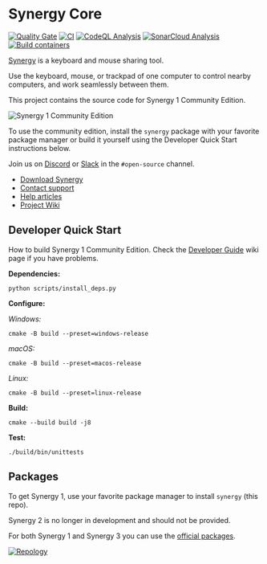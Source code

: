 # Synergy Core

[![Quality Gate](https://sonarcloud.io/api/project_badges/measure?project=symless_synergy-core&metric=alert_status)](https://sonarcloud.io/summary/new_code?id=symless_synergy-core)
[![CI](https://github.com/symless/synergy-core/actions/workflows/ci.yml/badge.svg)](https://github.com/symless/synergy-core/actions/workflows/ci.yml)
[![CodeQL Analysis](https://github.com/symless/synergy-core/actions/workflows/codeql-analysis.yml/badge.svg)](https://github.com/symless/synergy-core/actions/workflows/codeql-analysis.yml)
[![SonarCloud Analysis](https://github.com/symless/synergy-core/actions/workflows/sonarcloud-analysis.yml/badge.svg)](https://github.com/symless/synergy-core/actions/workflows/sonarcloud-analysis.yml)
[![Build containers](https://github.com/symless/synergy-core/actions/workflows/build-containers.yml/badge.svg)](https://github.com/symless/synergy-core/actions/workflows/build-containers.yml)

[Synergy](https://symless.com/synergy) is a keyboard and mouse sharing tool. 

Use the keyboard, mouse, or trackpad of one computer to control nearby computers, and work seamlessly between them.

This project contains the source code for Synergy 1 Community Edition.

![Synergy 1 Community Edition](https://github.com/user-attachments/assets/faf5bd69-336c-4bd0-ace3-e911f199d961)

To use the community edition, install the `synergy` package with your favorite package manager or build it yourself using the Developer Quick Start instructions below.

Join us on [Discord](https://discord.com/invite/xBFv6j7) or [Slack](https://synergy-app.slack.com/join/shared_invite/zt-d8if26fr-6x~TSTz4skGmTnFP5IPaww#/shared-invite/email) in the `#open-source` channel.

* [Download Synergy](https://symless.com/synergy/download)
* [Contact support](https://symless.com/synergy/contact)
* [Help articles](https://symless.com/synergy/help)
* [Project Wiki](https://github.com/symless/synergy-core/wiki)

## Developer Quick Start

How to build Synergy 1 Community Edition. Check the [Developer Guide](https://github.com/symless/synergy-core/wiki/Developer-Guide) wiki page if you have problems.

**Dependencies:**
```
python scripts/install_deps.py
```

**Configure:**

*Windows:*
```
cmake -B build --preset=windows-release
```

*macOS:*
```
cmake -B build --preset=macos-release
```

*Linux:*
```
cmake -B build --preset=linux-release
```

**Build:**
```
cmake --build build -j8
```

**Test:**
```
./build/bin/unittests
```

## Packages

To get Synergy 1, use your favorite package manager to install `synergy` (this repo).

Synergy 2 is no longer in development and should not be provided.

For both Synergy 1 and Synergy 3 you can use the [official packages](https://symless.com/synergy/download).

[![Repology](https://repology.org/badge/vertical-allrepos/synergy.svg?exclude_unsupported=1)](https://repology.org/project/synergy/versions)
